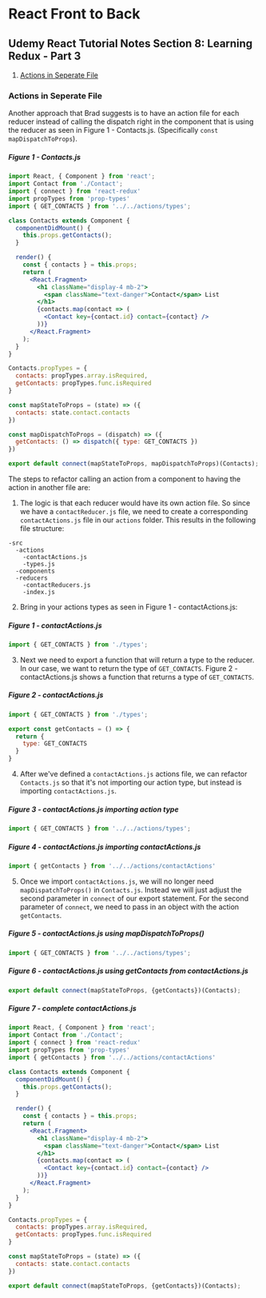 # React Front to Back

## Udemy React Tutorial Notes Section 8: Learning Redux - Part 3

1. [ Actions in Seperate File ](#actions-in-seperate-file)

<a data="actions-in-seperate-file"></a>

### **Actions in Seperate File**

Another approach that Brad suggests is to have an action file for each reducer instead of calling the dispatch right in the component that is using the reducer as seen in Figure 1 - Contacts.js. (Specifically `const mapDispatchToProps`).

##### Figure 1 - Contacts.js

```jsx
import React, { Component } from 'react';
import Contact from './Contact';
import { connect } from 'react-redux'
import propTypes from 'prop-types'
import { GET_CONTACTS } from '../../actions/types';

class Contacts extends Component {
  componentDidMount() {
    this.props.getContacts();
  }

  render() {
    const { contacts } = this.props;
    return (
      <React.Fragment>
        <h1 className="display-4 mb-2">
          <span className="text-danger">Contact</span> List
        </h1>
        {contacts.map(contact => (
          <Contact key={contact.id} contact={contact} />
        ))}
      </React.Fragment>
    );
  }
}

Contacts.propTypes = {
  contacts: propTypes.array.isRequired,
  getContacts: propTypes.func.isRequired
}

const mapStateToProps = (state) => ({
  contacts: state.contact.contacts
})

const mapDispatchToProps = (dispatch) => ({
  getContacts: () => dispatch({ type: GET_CONTACTS })
})

export default connect(mapStateToProps, mapDispatchToProps)(Contacts);
```

The steps to refactor calling an action from a component to having the action in another file are:

1. The logic is that each reducer would have its own action file. So since we have a `contactReducer.js` file, we need to create a corresponding `contactActions.js` file in our `actions` folder. This results in the following file structure:

```
-src
  -actions
    -contactActions.js
    -types.js
  -components
  -reducers
    -contactReducers.js
    -index.js
```

2. Bring in your actions types as seen in Figure 1 - contactActions.js:

##### Figure 1 - contactActions.js

```jsx
import { GET_CONTACTS } from './types';
```

3. Next we need to export a function that will return a type to the reducer. In our case, we want to return the type of `GET_CONTACTS`. Figure 2 - contactActions.js shows a function that returns a type of `GET_CONTACTS`.

##### Figure 2 - contactActions.js

```jsx
import { GET_CONTACTS } from './types';

export const getContacts = () => {
  return {
    type: GET_CONTACTS
  }
}
```

4. After we've defined a `contactActions.js` actions file, we can refactor `Contacts.js` so that it's not importing our action type, but instead is importing `contactActions.js`.

##### Figure 3 - contactActions.js importing action type

```jsx
import { GET_CONTACTS } from '../../actions/types';
```

##### Figure 4 - contactActions.js importing contactActions.js

```jsx
import { getContacts } from '../../actions/contactActions'
```

5. Once we import `contactActions.js`, we will no longer need `mapDispatchToProps()` in `Contacts.js`. Instead we will just adjust the second parameter in `connect` of our export statement. For the second parameter of `connect`, we need to pass in an object with the action `getContacts`. 

##### Figure 5 - contactActions.js using mapDispatchToProps()

```jsx
import { GET_CONTACTS } from '../../actions/types';
```

##### Figure 6 - contactActions.js using getContacts from contactActions.js

```jsx
export default connect(mapStateToProps, {getContacts})(Contacts);
```


##### Figure 7 - complete contactActions.js 

```jsx
import React, { Component } from 'react';
import Contact from './Contact';
import { connect } from 'react-redux'
import propTypes from 'prop-types'
import { getContacts } from '../../actions/contactActions'

class Contacts extends Component {
  componentDidMount() {
    this.props.getContacts();
  }

  render() {
    const { contacts } = this.props;
    return (
      <React.Fragment>
        <h1 className="display-4 mb-2">
          <span className="text-danger">Contact</span> List
        </h1>
        {contacts.map(contact => (
          <Contact key={contact.id} contact={contact} />
        ))}
      </React.Fragment>
    );
  }
}

Contacts.propTypes = {
  contacts: propTypes.array.isRequired,
  getContacts: propTypes.func.isRequired
}

const mapStateToProps = (state) => ({
  contacts: state.contact.contacts
})

export default connect(mapStateToProps, {getContacts})(Contacts);
```